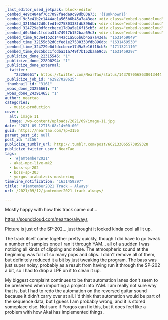 ```yaml
---
_last_editor_used_jetpack: block-editor
_oembed_4e9c484af76c7097faeda9c99db03a73: '{{unknown}}'
_oembed_9c3e41b2c1444ac1a565b6b45a7a43ea: <div class="embed-soundcloud"><iframe title="Always by NearTao" width="750" height="400" scrolling="no" frameborder="no" src="https://w.soundcloud.com/player/?visual=true&url=https%3A%2F%2Fapi.soundcloud.com%2Ftracks%2F1123364449&show_artwork=true&maxheight=1000&maxwidth=750"></iframe></div>
_oembed_32155d32d0cfed1e27580338fdb896db: <div class="embed-soundcloud"><iframe title="Always by NearTao" width="500" height="400" scrolling="no" frameborder="no" src="https://w.soundcloud.com/player/?visual=true&url=https%3A%2F%2Fapi.soundcloud.com%2Ftracks%2F1123364449&show_artwork=true&maxheight=750&maxwidth=500"></iframe></div>
_oembed_324729e0dfdccbece17d9a5e16f16cb5: <div class="embed-soundcloud"><iframe title="Always by NearTao" width="500" height="400" scrolling="no" frameborder="no" src="https://w.soundcloud.com/player/?visual=true&url=https%3A%2F%2Fapi.soundcloud.com%2Ftracks%2F1123364449&show_artwork=true&maxheight=750&maxwidth=500"></iframe></div>
_oembed_d0c5bdc1fcdba31a749f7b152baa69c3: <div class="embed-soundcloud"><iframe title="Always by NearTao" width="620" height="400" scrolling="no" frameborder="no" src="https://w.soundcloud.com/player/?visual=true&url=https%3A%2F%2Fapi.soundcloud.com%2Ftracks%2F1123364449&show_artwork=true&maxheight=930&maxwidth=620"></iframe></div>
_oembed_time_9c3e41b2c1444ac1a565b6b45a7a43ea: "1631459049"
_oembed_time_32155d32d0cfed1e27580338fdb896db: "1631459530"
_oembed_time_324729e0dfdccbece17d9a5e16f16cb5: "1711321110"
_oembed_time_d0c5bdc1fcdba31a749f7b152baa69c3: "1631459297"
_publicize_done_22315546: "1"
_publicize_done_22890294: "1"
_publicize_done_external:
  twitter:
    "23256661": https://twitter.com/NearTao/status/1437070568638013444
_publicize_job_id: "62927028625"
_thumbnail_id: "3161"
_wpas_done_23256661: "1"
_wpas_done_24391465: "1"
author: neartao
categories:
  - music-production
cover:
  alt: image 11
  image: /wp-content/uploads/2021/09/image-11.jpg
date: "2021-09-12T15:08:14+00:00"
guid: https://neartao.com/?p=3156
parent_post_id: null
post_id: "3156"
publicize_tumblr_url: http://.tumblr.com/post/662133065573859328
publicize_twitter_user: NearTao
tags:
  - '#jamtember2021'
  - akai-mpc-live-mk2
  - boss-sp-202
  - boss-sp-303
  - yorgos-arabatzsis-mastering
timeline_notification: "1631459297"
title: '#jamtember2021 Track - Always'
url: /2021/09/12/jamtember2021-track-always/

---
```

Mostly happy with how this track came out...

https://soundcloud.com/neartao/always

Picture is just of the SP-202... just thought it looked kinda cool all lit up.

The track itself came together pretty quickly, though I did have to go tweak a number of samples once I ran it through YAM... all of a sudden I was noticing all kinds of clipping and noise. The atmospheric sound at the beginning was full of so many pops and clips. I didn't remove all of them, but definitely reduced it a bit by just tweaking the program. The bass was just super noisy, probably as a result from having run it through the SP-202 a bit, so I had to drop a LPF on it to clean it up.

My biggest complaint continues to be that automation lanes don't seem to be preserved when importing a project into YAM. I am really not sure why that is, but I had to redo the automation on the reversed guitar sound because it didn't carry over at all. I'd think that automation would be part of the sequence data, but I guess I am probably wrong, and it is stored someplace else. Not sure if Yorgos can fix this, but it does feel like a problem with how Akai has implemented things.
